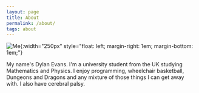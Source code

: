 ```yaml
---
layout: page
title: About
permalink: /about/
tags: about
---
```


![Me]({{site.url}}/assets/images/me.jpg){:width="250px" style="float: left; margin-right: 1em; margin-bottom: 1em;"}

My name's Dylan Evans. I'm a university student from the UK studying
Mathematics and Physics. I enjoy programming, wheelchair basketball,
Dungeons and Dragons and any mixture of those things I can get away with.
I also have cerebral palsy.
